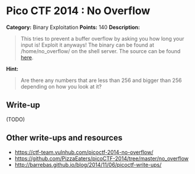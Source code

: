 # Pico CTF 2014 : No Overflow

**Category:** Binary Exploitation
**Points:** 140
**Description:**

>This tries to prevent a buffer overflow by asking you how long your input is! Exploit it anyways! The binary can be found at /home/no_overflow/ on the shell server. The source can be found [here](no_overflow.c).

**Hint:**
>Are there any numbers that are less than 256 and bigger than 256 depending on how you look at it?

## Write-up

(TODO)

## Other write-ups and resources

* <https://ctf-team.vulnhub.com/picoctf-2014-no-overflow/>
* <https://github.com/PizzaEaters/picoCTF-2014/tree/master/no_overflow>
* <http://barrebas.github.io/blog/2014/11/06/picoctf-write-ups/>

